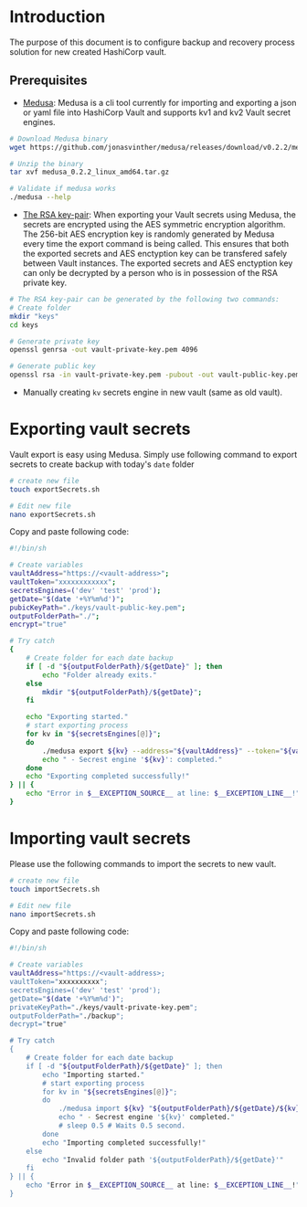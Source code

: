 
# Introduction
The purpose of this document is to configure backup and recovery process solution for new created HashiCorp vault.

## Prerequisites
* [Medusa](https://github.com/jonasvinther/medusa): Medusa is a cli tool currently for importing and exporting a json or yaml file into HashiCorp Vault and supports kv1 and kv2 Vault secret engines.
```bash
# Download Medusa binary
wget https://github.com/jonasvinther/medusa/releases/download/v0.2.2/medusa_0.2.2_linux_amd64.tar.gz

# Unzip the binary
tar xvf medusa_0.2.2_linux_amd64.tar.gz

# Validate if medusa works
./medusa --help
```
* [The RSA key-pair](https://en.wikipedia.org/wiki/RSA_(cryptosystem)): When exporting your Vault secrets using Medusa, the secrets are encrypted using the AES symmetric encryption algorithm. The 256-bit AES encryption key is randomly generated by Medusa every time the export command is being called. This ensures that both the exported secrets and AES enctyption key can be transfered safely between Vault instances.
The exported secrets and AES enctyption key can only be decrypted by a person who is in possession of the RSA private key.
```bash
# The RSA key-pair can be generated by the following two commands:
# Create folder
mkdir "keys"
cd keys

# Generate private key
openssl genrsa -out vault-private-key.pem 4096

# Generate public key
openssl rsa -in vault-private-key.pem -pubout -out vault-public-key.pem
```
* Manually creating `kv` secrets engine in new vault (same as old vault).


# Exporting vault secrets
Vault export is easy using Medusa. Simply use following command to export secrets to create backup with today's `date` folder
```bash
# create new file
touch exportSecrets.sh

# Edit new file
nano exportSecrets.sh
```
Copy and paste following code:
```bash
#!/bin/sh

# Create variables
vaultAddress="https://<vault-address>";
vaultToken="xxxxxxxxxxxx";
secretsEngines=('dev' 'test' 'prod');
getDate="$(date '+%Y%m%d')";
pubicKeyPath="./keys/vault-public-key.pem";
outputFolderPath="./";
encrypt="true"

# Try catch
{ 
    # Create folder for each date backup
    if [ -d "${outputFolderPath}/${getDate}" ]; then
        echo "Folder already exits."
    else
        mkdir "${outputFolderPath}/${getDate}";
    fi

    echo "Exporting started."
    # start exporting process
    for kv in "${secretsEngines[@]}";
    do
        ./medusa export ${kv} --address="${vaultAddress}" --token="${vaultToken}" --insecure --encrypt="${encrypt}" --public-key="${pubicKeyPath}" --output="${outputFolderPath}/${getDate}/${kv}.txt"
        echo " - Secrest engine '${kv}': completed."
    done
    echo "Exporting completed successfully!"
} || {
    echo "Error in $__EXCEPTION_SOURCE__ at line: $__EXCEPTION_LINE__!"
}
```

# Importing vault secrets
Please use the following commands to import the secrets to new vault.
```bash
# create new file
touch importSecrets.sh

# Edit new file
nano importSecrets.sh
```
Copy and paste following code:
```bash
#!/bin/sh

# Create variables
vaultAddress="https://<vault-address>;
vaultToken="xxxxxxxxxx";
secretsEngines=('dev' 'test' 'prod');
getDate="$(date '+%Y%m%d')";
privateKeyPath="./keys/vault-private-key.pem";
outputFolderPath="./backup";
decrypt="true"

# Try catch
{ 
    # Create folder for each date backup
    if [ -d "${outputFolderPath}/${getDate}" ]; then
        echo "Importing started."
        # start exporting process
        for kv in "${secretsEngines[@]}";
        do
            ./medusa import ${kv} "${outputFolderPath}/${getDate}/${kv}.txt" --address="${vaultAddress}" --token="${vaultToken}" --insecure --decrypt="${decrypt}" --private-key="${privateKeyPath}"
            echo " - Secrest engine '${kv}' completed."
            # sleep 0.5 # Waits 0.5 second.
        done
        echo "Importing completed successfully!"
    else
        echo "Invalid folder path '${outputFolderPath}/${getDate}'"
    fi
} || {
    echo "Error in $__EXCEPTION_SOURCE__ at line: $__EXCEPTION_LINE__!"
}

```



